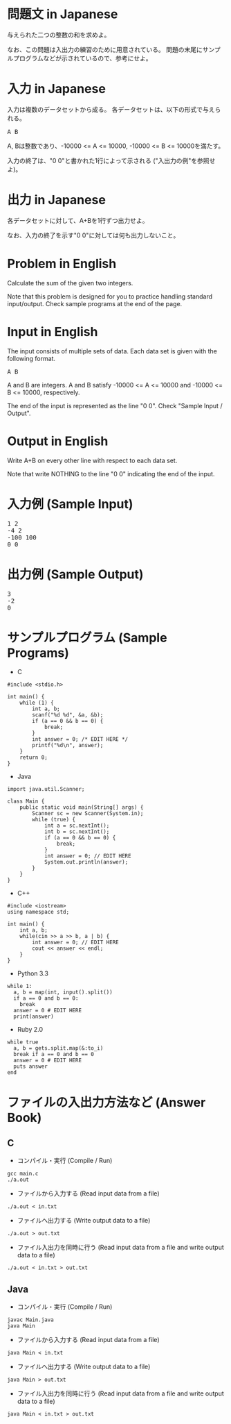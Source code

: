 問題文 in Japanese
==
与えられた二つの整数の和を求めよ。

なお、この問題は入出力の練習のために用意されている。
問題の末尾にサンプルプログラムなどが示されているので、参考にせよ。

入力 in Japanese
==
入力は複数のデータセットから成る。
各データセットは、以下の形式で与えられる。

<pre>
A B
</pre>

A, Bは整数であり、-10000 <= A <= 10000, -10000 <= B <= 10000を満たす。

入力の終了は、"0 0"と書かれた1行によって示される ("入出力の例"を参照せよ)。

出力 in Japanese
==
各データセットに対して、A+Bを1行ずつ出力せよ。

なお、入力の終了を示す"0 0"に対しては何も出力しないこと。

Problem in English
==
Calculate the sum of the given two integers.

Note that this problem is designed for you to practice handling standard input/output.
Check sample programs at the end of the page.

Input in English
==
The input consists of multiple sets of data.
Each data set is given with the following format.

<pre>
A B
</pre>

A and B are integers. A and B satisfy -10000 <= A <= 10000 and -10000 <= B <= 10000, respectively.

The end of the input is represented as the line "0 0". Check "Sample Input / Output".

Output in English
==
Write A+B on every other line with respect to each data set.

Note that write NOTHING to the line "0 0" indicating the end of the input.

入力例 (Sample Input)
==
<pre>
1 2
-4 2
-100 100
0 0
</pre>

出力例 (Sample Output)
==
<pre>
3
-2
0
</pre>

サンプルプログラム (Sample Programs)
==
* C

```
#include <stdio.h>

int main() {
    while (1) {
        int a, b;
        scanf("%d %d", &a, &b);
        if (a == 0 && b == 0) {
            break;
        }
        int answer = 0; /* EDIT HERE */
        printf("%d\n", answer);
    }
    return 0;
}
```

* Java

```
import java.util.Scanner;

class Main {
    public static void main(String[] args) {
        Scanner sc = new Scanner(System.in);
        while (true) {
            int a = sc.nextInt();
            int b = sc.nextInt();
            if (a == 0 && b == 0) {
                break;
            }
            int answer = 0; // EDIT HERE
            System.out.println(answer);
        }
    }
}
```

* C++

```
#include <iostream>
using namespace std;

int main() {
    int a, b;
    while(cin >> a >> b, a | b) {
        int answer = 0; // EDIT HERE
        cout << answer << endl;
    }
}
```

* Python 3.3

```
while 1:
  a, b = map(int, input().split())
  if a == 0 and b == 0:
    break
  answer = 0 # EDIT HERE
  print(answer)
```

* Ruby 2.0

```
while true
  a, b = gets.split.map(&:to_i)
  break if a == 0 and b == 0
  answer = 0 # EDIT HERE
  puts answer
end
```

ファイルの入出力方法など (Answer Book)
==
C
--

* コンパイル・実行 (Compile / Run)

```
gcc main.c
./a.out
```

* ファイルから入力する (Read input data from a file)

```
./a.out < in.txt
```

* ファイルへ出力する (Write output data to a file)

```
./a.out > out.txt
```

* ファイル入出力を同時に行う (Read input data from a file and write output data to a file)

```
./a.out < in.txt > out.txt
```

Java
--

* コンパイル・実行 (Compile / Run)

```
javac Main.java
java Main
```

* ファイルから入力する (Read input data from a file)

```
java Main < in.txt
```

* ファイルへ出力する (Write output data to a file)

```
java Main > out.txt
```

* ファイル入出力を同時に行う (Read input data from a file and write output data to a file)

```
java Main < in.txt > out.txt
```
